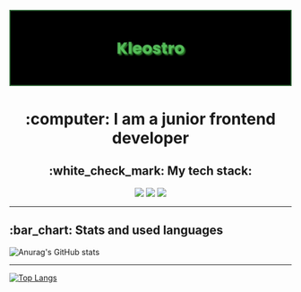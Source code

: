  [![MasterHead](banner_new.png)](https://github.com/Kleostro)
 <h1 align="center">:computer: I am a junior frontend developer</h1>
 <h2 align="center">:white_check_mark: My tech stack:</h2>

<p align="center"><img src="https://img.shields.io/badge/HTML-000000?style=for-the-badge&logo=html5&logoColor=#E34F26"/> <img src="https://img.shields.io/badge/CSS-000000?style=for-the-badge&logo=css3&logoColor=#1572B6"/> <img src="https://img.shields.io/badge/JS-000000?style=for-the-badge&logo=javascript&logoColor=#F7DF1E"/></p>

____

<h2>:bar_chart: Stats and used languages</h2>

![Anurag's GitHub stats](https://github-readme-stats.vercel.app/api?username=Kleostro&theme=merko&show_icons=true)
____
[![Top Langs](https://github-readme-stats.vercel.app/api/top-langs/?username=Kleostro&layout=compact)](https://github.com/anuraghazra/github-readme-stats)
